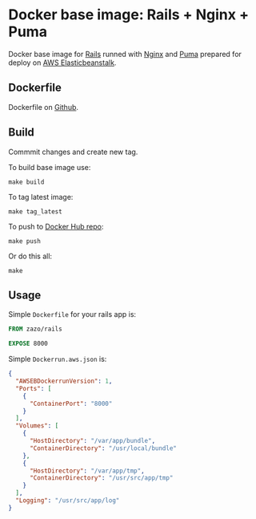 Docker base image: Rails + Nginx + Puma
=======================================

Docker base image for [Rails](http://rubyonrails.org) runned with [Nginx](http://nginx.org) and [Puma](http://puma.io) prepared for deploy on [AWS Elasticbeanstalk](http://aws.amazon.com/ru/elasticbeanstalk/).

## Dockerfile

Dockerfile on [Github](https://github.com/noplanb/rails-base/blob/master/Dockerfile).

## Build
Commmit changes and create new tag.

To build base image use:

```shell
make build
```

To tag latest image:

```shell
make tag_latest
```

To push to [Docker Hub repo](https://registry.hub.docker.com/u/zazo/rails/):

```shell
make push
```

Or do this all:

```shell
make
```

## Usage

Simple `Dockerfile` for your rails app is:

```Dockerfile
FROM zazo/rails

EXPOSE 8000
```

Simple `Dockerrun.aws.json` is:

```json
{
  "AWSEBDockerrunVersion": 1,
  "Ports": [
    {
      "ContainerPort": "8000"
    }
  ],
  "Volumes": [
    {
      "HostDirectory": "/var/app/bundle",
      "ContainerDirectory": "/usr/local/bundle"
    },
    {
      "HostDirectory": "/var/app/tmp",
      "ContainerDirectory": "/usr/src/app/tmp"
    }
  ],
  "Logging": "/usr/src/app/log"
}
```
